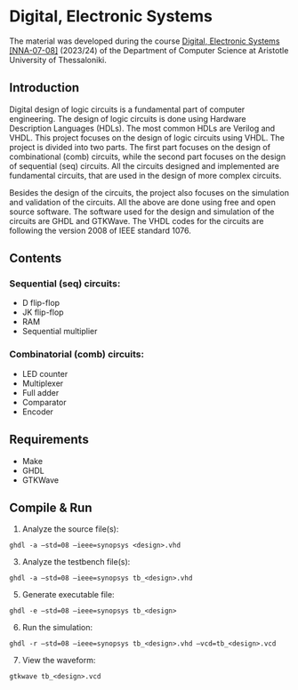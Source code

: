 # Digital, Electronic Systems

The material was developed during the course [Digital, Electronic Systems
[NNA-07-08]](https://elearning.auth.gr/course/view.php?id=8109) (2023/24) of the
Department of Computer Science at Aristotle University of Thessaloniki.<br/> 

## Introduction

Digital design of logic circuits is a fundamental part of computer engineering.
The design of logic circuits is done using Hardware Description Languages (HDLs).
The most common HDLs are Verilog and VHDL. This project focuses on the design of
logic circuits using VHDL. The project is divided into two parts. The first part
focuses on the design of combinational (comb) circuits, while the second part 
focuses on the design of sequential (seq) circuits. All the circuits designed
and implemented are fundamental circuits, that are used in the design of more 
complex circuits.

Besides the design of the circuits, the project also focuses on the simulation 
and validation of the circuits. All the above are done using free and open
source software. The software used for the design and simulation of the circuits
are GHDL and GTKWave. The VHDL codes for the circuits are following the version 
2008 of IEEE standard 1076.  

## Contents

### Sequential (seq) circuits:
* D flip-flop
* JK flip-flop
* RAM
* Sequential multiplier

### Combinatorial (comb) circuits:
* LED counter
* Multiplexer
* Full adder
* Comparator
* Encoder


## Requirements

* Make
* GHDL
* GTKWave

## Compile & Run

1. Analyze the source file(s): 

```
ghdl -a –std=08 –ieee=synopsys <design>.vhd
```

3. Analyze the testbench file(s):

```
ghdl -a –std=08 –ieee=synopsys tb_<design>.vhd
```

5. Generate executable file:

```
ghdl -e –std=08 –ieee=synopsys tb_<design>
```

6. Run the simulation:

```
ghdl -r –std=08 –ieee=synopsys tb_<design>.vhd –vcd=tb_<design>.vcd
```

7. View the waveform:

```
gtkwave tb_<design>.vcd
```
